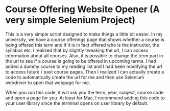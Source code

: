 # Course Offering Website Opener (A very simple Selenium Project)
This is a very simple script designed to make things a little bit easier. 
In my university, we have a course offerings page that shows whether a course is being offered this term and if it is in fact offered who is the instructor, the syllabus etc.
I realized that by slightly tweaking the url, I can access information about all courses. Also, it is possible to change the term part in the url to see if a course is going to be offered in upcoming terms.
I had added a dummy course to my reading list and I had been modifying the url to access future / past course pages.
Then I realized I can actually create a code to automatically create the url for me and then use Selenium webdriver to open that webpage for me.

When you run this code, it will ask you the term, year, subject, course code and open a page for you.
At least for Mac, I recommend adding this code to your user library since the terminal opens on user library by default.
